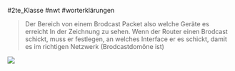 #2te_Klasse #nwt #worterklärungen 

> Der Bereich von einem Brodcast Packet also welche Geräte es erreicht
> In der Zeichnung zu sehen. 
> Wenn der Router einen Brodcast schickt, muss er festlegen, an welches Interface er es schickt, damit es im richtigen Netzwerk (Brodcastdomöne ist) 

![](DR01-03-2024-22.excalidraw.svg)